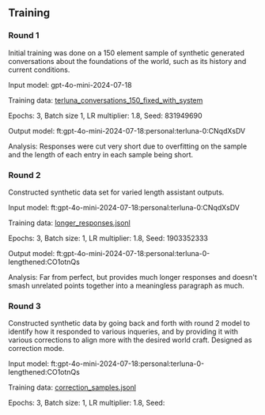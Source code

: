 ## Training

### Round 1

Initial training was done on a 150 element sample of synthetic generated conversations about the foundations of the world, such as its history and current conditions. 

Input model: gpt-4o-mini-2024-07-18

Training data: [terluna_conversations_150_fixed_with_system](training_data/foundation/terluna_conversations_150_fixed_with_system.jsonl)

Epochs: 3, Batch size 1, LR multiplier: 1.8, Seed: 831949690

Output model: ft:gpt-4o-mini-2024-07-18:personal:terluna-0:CNqdXsDV

Analysis: Responses were cut very short due to overfitting on the sample and the length of each entry in each sample being short. 

### Round 2

Constructed synthetic data set for varied length assistant outputs.

Input model: ft:gpt-4o-mini-2024-07-18:personal:terluna-0:CNqdXsDV

Training data: [longer_responses.jsonl](training_data/foundation/longer_responses.jsonl)

Epochs: 3, Batch size: 1, LR multiplier: 1.8, Seed: 1903352333

Output model: ft:gpt-4o-mini-2024-07-18:personal:terluna-0-lengthened:CO1otnQs

Analysis: Far from perfect, but provides much longer responses and doesn't smash unrelated points together into a meaningless paragraph as much.

### Round 3

Constructed synthetic data by going back and forth with round 2 model to identify how it responded to various inqueries, and by providing it with various corrections to align more with the desired world craft. Designed as correction mode.

Input model: ft:gpt-4o-mini-2024-07-18:personal:terluna-0-lengthened:CO1otnQs

Training data: [correction_samples.jsonl](training_data/foundation/correction_mode/correction_samples.jsonl)

Epochs: 3, Batch size: 1, LR multiplier: 1.8, Seed: 
